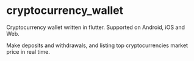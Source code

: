 # cryptocurrency_wallet

Cryptocurrency wallet written in flutter. Supported on Android, iOS and Web. 

Make deposits and withdrawals, and listing top cryptocurrencies market price in real time.
